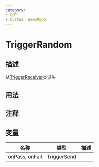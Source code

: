 ```yaml
---
category: 
- 组件
- Custom  GameMode
---
```

# TriggerRandom
## 描述
从[TriggerReceiver](./TriggerReceiver.md)类派生
## 用法

## 注释

## 变量
| 名称 | 类型 | 描述 |
| ----------- | ----------- | ----------- |
| onPass, onFail | TriggerSend |  |  
